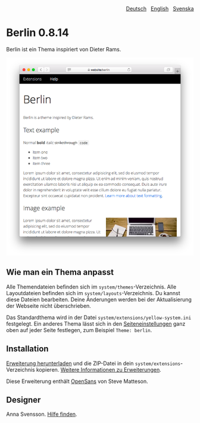 <p align="right"><a href="README-de.md">Deutsch</a> &nbsp; <a href="README.md">English</a> &nbsp; <a href="README-sv.md">Svenska</a></p>

# Berlin 0.8.14

Berlin ist ein Thema inspiriert von Dieter Rams.

<p align="center"><img src="berlin-screenshot.png?raw=true" alt="Bildschirmfoto"></p>

## Wie man ein Thema anpasst

Alle Themendateien befinden sich im `system/themes`-Verzeichnis. Alle Layoutdateien befinden sich im `system/layouts`-Verzeichnis. Du kannst diese Dateien bearbeiten. Deine Änderungen werden bei der Aktualisierung der Webseite nicht überschrieben.

Das Standardthema wird in der Datei `system/extensions/yellow-system.ini` festgelegt. Ein anderes Thema lässt sich in den [Seiteneinstellungen](https://github.com/annaesvensson/yellow-core/tree/main/README-de.md#einstellungen-seite) ganz oben auf jeder Seite festlegen, zum Beispiel `Theme: berlin`. 

## Installation

[Erweiterung herunterladen](https://github.com/annaesvensson/yellow-berlin/archive/main.zip) und die ZIP-Datei in dein `system/extensions`-Verzeichnis kopieren. [Weitere Informationen zu Erweiterungen](https://github.com/annaesvensson/yellow-update/tree/main/README-de.md).

Diese Erweiterung enthält [OpenSans](https://fonts.google.com/specimen/Open+Sans) von Steve Matteson.

## Designer

Anna Svensson. [Hilfe finden](https://datenstrom.se/de/yellow/help/).
